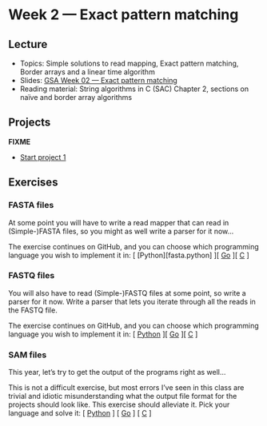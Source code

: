 # Week 2 — Exact pattern matching

## Lecture

- Topics: Simple solutions to read mapping, Exact pattern matching,  Border arrays and a linear time algorithm
- Slides: [GSA Week 02 — Exact pattern matching](../slides/GSA%20Week%2002%20--%20Exact%20pattern%20matching.pdf)
- Reading material: String algorithms in C (SAC) Chapter 2, sections on naïve and border array algorithms

## Projects

**FIXME**

- [Start project 1](https://www.dropbox.com/s/fay64xd2ayqafry/Project%201-%20Basic%20exact%20pattern%20matching.pdf?dl=0)

## Exercises

### FASTA files

At some point you will have to write a read mapper that can read in (Simple-)FASTA files, so you might as well write a parser for it now…

The exercise continues on GitHub, and you can choose which programming language you wish to implement it in: [ [Python][fasta.python] ][ [Go]($fasta.go$) ][ [C]($fasta.c$) ]

### FASTQ files

You will also have to read (Simple-)FASTQ files at some point, so write a parser for it now. Write a parser that lets you iterate through all the reads in the FASTQ file.

The exercise continues on GitHub, and you can choose which programming language you wish to implement it in: [ [Python](https://classroom.github.com/a/SNorpTI9) ][ [Go](https://classroom.github.com/a/6jiC7ED4) ][ [C](https://classroom.github.com/a/F2ywXphR) ]

### SAM files

This year, let’s try to get the output of the programs right as well…

This is not a difficult exercise, but most errors I’ve seen in this class are trivial and idiotic misunderstanding what the output file format for the projects should look like. This exercise should alleviate it. Pick your language and solve it: [ [Python](https://classroom.github.com/a/bfS1ecIR) ] [ [Go](https://classroom.github.com/a/C9D3A55s) ] [ [C](https://classroom.github.com/a/a8lzL6Nz) ]
